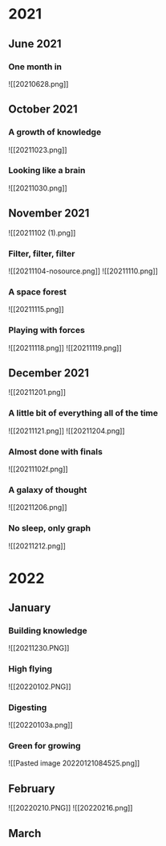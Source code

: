 # 2021
## June 2021
### One month in
[](https://discord.com/channels/686053708261228577/709712341066842113/859276947913965598)
![[20210628.png]]
## October 2021
### A growth of knowledge
[](https://discord.com/channels/686053708261228577/709712341066842113/901365239424114688)

![[20211023.png]]
### Looking like a brain
[](https://discord.com/channels/686053708261228577/709712341066842113/904130575017848882)
![[20211030.png]]
## November 2021
![[20211102 (1).png]]
### Filter, filter, filter
![[20211104-nosource.png]]
![[20211110.png]]
### A space forest
[](https://discord.com/channels/686053708261228577/709712341066842113/909865003614629900)

![[20211115.png]]
### Playing with forces
[](https://discord.com/channels/686053708261228577/709712341066842113/910774457621168128) 
![[20211118.png]]
![[20211119.png]]
## December 2021
![[20211201.png]]
### A little bit of everything all of the time
![[20211121.png]]
![[20211204.png]]
### Almost done with finals
![[20211102f.png]]
### A galaxy of thought
![[20211206.png]]
### No sleep, only graph
![[20211212.png]]

# 2022
## January
### Building knowledge
![[20211230.PNG]]
### High flying
![[20220102.PNG]]
### Digesting
![[20220103a.png]]
### Green for growing
![[Pasted image 20220121084525.png]]
## February

![[20220210.PNG]]
![[20220216.png]]
## March
